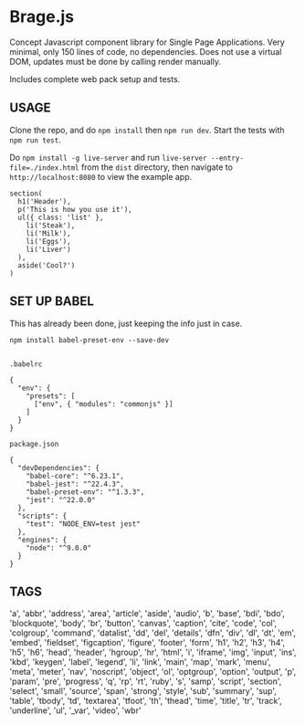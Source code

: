 # Brage.js

Concept Javascript component library for Single Page Applications. Very minimal, only 150 lines of code, no dependencies. Does not use a virtual DOM, updates must be done by calling render manually.

Includes complete web pack setup and tests.

## USAGE

Clone the repo, and do ```npm install``` then ```npm run dev```. Start the tests with ```npm run test```.

Do ```npm install -g live-server``` and run ```live-server --entry-file=./index.html``` from the ```dist``` directory, then navigate to ```http://localhost:8080``` to view the example app.

```
section(
  h1('Header'),
  p('This is how you use it'),
  ul({ class: 'list' },
    li('Steak'),
    li('Milk'),
    li('Eggs'),
    li('Liver')
  ),
  aside('Cool?')
)
```


## SET UP BABEL

This has already been done, just keeping the info just in case.

```
npm install babel-preset-env --save-dev


.babelrc

{
  "env": {
    "presets": [
      ["env", { "modules": "commonjs" }]
    ]
  }
}

package.json

{
  "devDependencies": {
    "babel-core": "^6.23.1",
    "babel-jest": "^22.4.3",
    "babel-preset-env": "^1.3.3",
    "jest": "^22.0.0"
  },
  "scripts": {
    "test": "NODE_ENV=test jest"
  },
  "engines": {
    "node": "^9.0.0"
  }
}
```

## TAGS

'a',
'abbr',
'address',
'area',
'article',
'aside',
'audio',
'b',
'base',
'bdi',
'bdo',
'blockquote',
'body',
'br',
'button',
'canvas',
'caption',
'cite',
'code',
'col',
'colgroup',
'command',
'datalist',
'dd',
'del',
'details',
'dfn',
'div',
'dl',
'dt',
'em',
'embed',
'fieldset',
'figcaption',
'figure',
'footer',
'form',
'h1',
'h2',
'h3',
'h4',
'h5',
'h6',
'head',
'header',
'hgroup',
'hr',
'html',
'i',
'iframe',
'img',
'input',
'ins',
'kbd',
'keygen',
'label',
'legend',
'li',
'link',
'main',
'map',
'mark',
'menu',
'meta',
'meter',
'nav',
'noscript',
'object',
'ol',
'optgroup',
'option',
'output',
'p',
'param',
'pre',
'progress',
'q',
'rp',
'rt',
'ruby',
's',
'samp',
'script',
'section',
'select',
'small',
'source',
'span',
'strong',
'style',
'sub',
'summary',
'sup',
'table',
'tbody',
'td',
'textarea',
'tfoot',
'th',
'thead',
'time',
'title',
'tr',
'track',
'underline',
'ul',
'_var',
'video',
'wbr'
